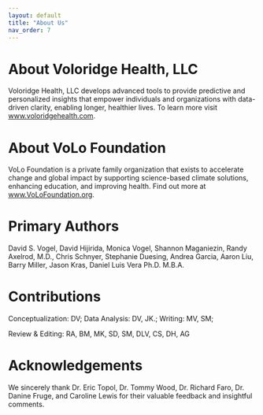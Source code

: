 ```yaml
---
layout: default
title: "About Us"
nav_order: 7
---
```


# About Voloridge Health, LLC

Voloridge Health, LLC develops advanced tools to provide predictive and personalized insights that empower individuals and organizations with data-driven clarity, enabling longer, healthier lives. To learn more visit www.voloridgehealth.com.

#  About VoLo Foundation

VoLo Foundation is a private family organization that exists to accelerate change and global impact by supporting science-based climate solutions, enhancing education, and improving health. Find out more at www.VoLoFoundation.org.

# Primary Authors

David S. Vogel, David Hijirida, Monica Vogel, Shannon Maganiezin, Randy Axelrod, M.D., Chris Schnyer, Stephanie Duesing, Andrea Garcia, Aaron Liu, Barry Miller, Jason Kras, Daniel Luis Vera Ph.D. M.B.A.

# Contributions

Conceptualization: DV; Data Analysis: DV, JK.; Writing: MV, SM;

Review & Editing: RA, BM, MK, SD, SM, DLV, CS, DH, AG

# Acknowledgements

We sincerely thank Dr. Eric Topol, Dr. Tommy Wood, Dr. Richard Faro, Dr. Danine Fruge, and Caroline Lewis for their valuable feedback and insightful comments.
